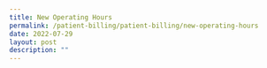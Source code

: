 ```yaml
---
title: New Operating Hours
permalink: /patient-billing/patient-billing/new-operating-hours
date: 2022-07-29
layout: post
description: ""
---
```

